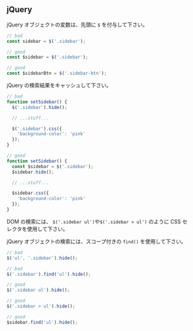 ## jQuery

jQuery オブジェクトの変数は、先頭に `$` を付与して下さい。

```js
// bad
const sidebar = $('.sidebar');

// good
const $sidebar = $('.sidebar');

// good
const $sidebarBtn = $('.sidebar-btn');
```

jQuery の検索結果をキャッシュして下さい。

```js
// bad
function setSidebar() {
  $('.sidebar').hide();

  // ...stuff...

  $('.sidebar').css({
    'background-color': 'pink'
  });
}

// good
function setSidebar() {
  const $sidebar = $('.sidebar');
  $sidebar.hide();

  // ...stuff...

  $sidebar.css({
    'background-color': 'pink'
  });
}
```

DOM の検索には、 `$('.sidebar ul')`や`$('.sidebar > ul')` のように CSS セレクタを使用して下さい。

jQuery オブジェクトの検索には、スコープ付きの `find()` を使用して下さい。

```js
// bad
$('ul', '.sidebar').hide();

// bad
$('.sidebar').find('ul').hide();

// good
$('.sidebar ul').hide();

// good
$('.sidebar > ul').hide();

// good
$sidebar.find('ul').hide();
```